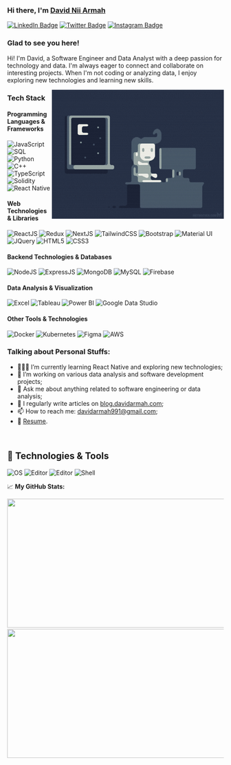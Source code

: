 ### Hi there, I'm [David Nii Armah](https://davidarmah.vercel.app)

[![LinkedIn Badge](https://img.shields.io/badge/-LinkedIn-0e76a8?style=flat-square&logo=Linkedin&logoColor=white)](https://www.linkedin.com/in/dna991/)
[![Twitter Badge](https://img.shields.io/badge/-Twitter-00acee?style=flat-square&logo=Twitter&logoColor=white)](https://twitter.com/dave_arm991)
[![Instagram Badge](https://img.shields.io/badge/-Instagram-e4405f?style=flat-square&logo=Instagram&logoColor=white)](https://www.instagram.com/davidarmah992/)

### Glad to see you here! 
Hi! I'm David, a Software Engineer and Data Analyst with a deep passion for technology and data. I'm always eager to connect and collaborate on interesting projects. When I'm not coding or analyzing data, I enjoy exploring new technologies and learning new skills.

<img align="right" alt="GIF" src="https://github.com/Retr0981/Retr0981/blob/main/coding.gif" width="400" height="300" />

### Tech Stack

#### Programming Languages & Frameworks
![JavaScript](https://img.shields.io/badge/JavaScript-F7DF1E?style=for-the-badge&logo=javascript&logoColor=black)
![SQL](https://img.shields.io/badge/SQL-00000F?style=for-the-badge&logo=sql&logoColor=white)
![Python](https://img.shields.io/badge/Python-3670A0?style=for-the-badge&logo=python&logoColor=ffdd54)
![C++](https://img.shields.io/badge/C++-00599C?style=for-the-badge&logo=cplusplus&logoColor=white)
![TypeScript](https://img.shields.io/badge/TypeScript-007ACC?style=for-the-badge&logo=typescript&logoColor=white)
![Solidity](https://img.shields.io/badge/Solidity-363636?style=for-the-badge&logo=solidity&logoColor=white)
![React Native](https://img.shields.io/badge/React_Native-20232A?style=for-the-badge&logo=react&logoColor=61DAFB)

#### Web Technologies & Libraries
![ReactJS](https://img.shields.io/badge/ReactJS-61DAFB?style=for-the-badge&logo=react&logoColor=black)
![Redux](https://img.shields.io/badge/Redux-593D88?style=for-the-badge&logo=redux&logoColor=white)
![NextJS](https://img.shields.io/badge/NextJS-000000?style=for-the-badge&logo=next.js&logoColor=white)
![TailwindCSS](https://img.shields.io/badge/TailwindCSS-38B2AC?style=for-the-badge&logo=tailwind-css&logoColor=white)
![Bootstrap](https://img.shields.io/badge/Bootstrap-563D7C?style=for-the-badge&logo=bootstrap&logoColor=white)
![Material UI](https://img.shields.io/badge/Material_UI-007FFF?style=for-the-badge&logo=mui&logoColor=white)
![JQuery](https://img.shields.io/badge/JQuery-0769AD?style=for-the-badge&logo=jquery&logoColor=white)
![HTML5](https://img.shields.io/badge/HTML5-E34F26?style=for-the-badge&logo=html5&logoColor=white)
![CSS3](https://img.shields.io/badge/CSS3-1572B6?style=for-the-badge&logo=css3&logoColor=white)

#### Backend Technologies & Databases
![NodeJS](https://img.shields.io/badge/Node.js-43853D?style=for-the-badge&logo=node.js&logoColor=white)
![ExpressJS](https://img.shields.io/badge/Express.js-000000?style=for-the-badge&logo=express&logoColor=white)
![MongoDB](https://img.shields.io/badge/MongoDB-4EA94B?style=for-the-badge&logo=mongodb&logoColor=white)
![MySQL](https://img.shields.io/badge/MySQL-00000F?style=for-the-badge&logo=mysql&logoColor=white)
![Firebase](https://img.shields.io/badge/Firebase-FFCA28?style=for-the-badge&logo=firebase&logoColor=black)

#### Data Analysis & Visualization
![Excel](https://img.shields.io/badge/Excel-217346?style=for-the-badge&logo=microsoft-excel&logoColor=white)
![Tableau](https://img.shields.io/badge/Tableau-E97627?style=for-the-badge&logo=tableau&logoColor=white)
![Power BI](https://img.shields.io/badge/PowerBI-F2C811?style=for-the-badge&logo=powerbi&logoColor=black)
![Google Data Studio](https://img.shields.io/badge/LookerStudio-4F5B93?style=for-the-badge&logo=google&logoColor=white)

#### Other Tools & Technologies
![Docker](https://img.shields.io/badge/Docker-2496ED?style=for-the-badge&logo=docker&logoColor=white)
![Kubernetes](https://img.shields.io/badge/Kubernetes-326CE5?style=for-the-badge&logo=kubernetes&logoColor=white)
![Figma](https://img.shields.io/badge/Figma-F24E1E?style=for-the-badge&logo=figma&logoColor=white)
![AWS](https://img.shields.io/badge/AWS-232F3E?style=for-the-badge&logo=amazonaws&logoColor=white)

### Talking about Personal Stuffs:

- 👨🏻‍💻 I’m currently learning React Native and exploring new technologies;
- 🚀 I’m working on various data analysis and software development projects;
- 💬 Ask me about anything related to software engineering or data analysis;
- 📝 I regularly write articles on [blog.davidarmah.com](https://medium.com/@davidarmah2022);
- 📫 How to reach me: [davidarmah991@gmail.com](mailto:davidarmah991@gmail.com);
- 📝 [Resume](https://davidarmah.vercel.app/resume).

</br>

## 🔧 Technologies & Tools

![OS](https://img.shields.io/badge/OS-Windows-informational?style=flat&logo=windows&logoColor=white&color=2bbc8a)
![Editor](https://img.shields.io/badge/Editor-Visual_Studio_Code-informational?style=flat&logo=visualstudiocode&logoColor=white&color=2bbc8a)
![Editor](https://img.shields.io/badge/Editor-IntelliJ_IDEA-informational?style=flat&logo=intellijidea&logoColor=white&color=2bbc8a)
![Shell](https://img.shields.io/badge/Shell-Bash-informational?style=flat&logo=gnu-bash&logoColor=white&color=2bbc8a)

📈 **My GitHub Stats:**
<p>
  <img height="300em" width="600em" src="https://github-readme-stats.vercel.app/api/?username=Retr0981&show_icons=true&hide_border=true&count_private=true&include_all_commits=true&bg_color=0D1117&text_color=ffffff&icon_color=0891b2&title_color=0891b2" />
  <img height="300em" width="600em" src="https://github-readme-stats.vercel.app/api/top-langs/?username=Retr0981&exclude_repo=K&langs_count=10&title_color=0891b2&text_color=ffffff&icon_color=0891b2&bg_color=0D1117&hide_border=true&locale=en&custom_title=Top%20Languages" />
</p>


